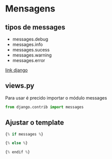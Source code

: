 # Mensagens

## tipos de messages
- messages.debug
- messages.info
- messages.sucess
- messages.warning
- messages.error

[link django](https://docs.djangoproject.com/pt-br/3.0/_modules/django/contrib/messages/api/)

## views.py

Para usar é precido importar o módulo messages
```python
from django.contrib import messages
```

## Ajustar o template

```python
{% if messages %}

{% else %}

{% endif %}
```
